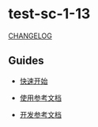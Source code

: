 # test-sc-1-13

[CHANGELOG](./CHANGELOG.md)

## Guides

- [快速开始](/1.docs/guides/quickly_start.md)

- [使用参考文档](/1.docs/guides/reference.md)
- [开发参考文档](/1.docs/guides/dev_reference.md)
